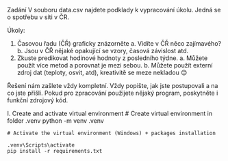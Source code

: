Zadání
V souboru data.csv najdete podklady k vypracování úkolu. Jedná se o spotřebu v síti v ČR.

Úkoly:
1.	Časovou řadu (ČŘ) graficky znázorněte
    a.	Vidíte v ČŘ něco zajímavého? 
    b.	Jsou v ČŘ nějaké opakující se vzory, časová závislost atd. 
2.	Zkuste predikovat hodinové hodnoty z posledního týdne. 
    a.	Můžete použít více metod a porovnat je mezi sebou. 
    b.	Můžete použít externí zdroj dat (teploty, osvit, atd), kreativitě se meze nekladou 😊

Řešení nám zašlete vždy kompletní. Vždy popište, jak jste postupovali a na co jste přišli. Pokud pro zpracování použijete nějaký program, poskytněte i funkční zdrojový kód. 


I. Create and activate virtual environment 
    # Create virtual environment in folder .venv
    python -m venv .venv

    # Activate the virtual environment (Windows) + packages installation
    
    .venv\Scripts\activate
    pip install -r requirements.txt



